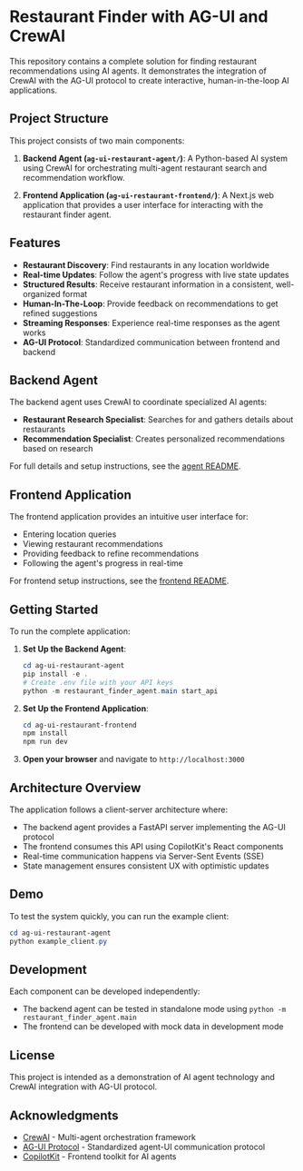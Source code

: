 # Restaurant Finder with AG-UI and CrewAI

This repository contains a complete solution for finding restaurant recommendations using AI agents. It demonstrates the integration of CrewAI with the AG-UI protocol to create interactive, human-in-the-loop AI applications.

## Project Structure

This project consists of two main components:

1. **Backend Agent (`ag-ui-restaurant-agent/`)**: A Python-based AI system using CrewAI for orchestrating multi-agent restaurant search and recommendation workflow.

2. **Frontend Application (`ag-ui-restaurant-frontend/`)**: A Next.js web application that provides a user interface for interacting with the restaurant finder agent.

## Features

- **Restaurant Discovery**: Find restaurants in any location worldwide
- **Real-time Updates**: Follow the agent's progress with live state updates
- **Structured Results**: Receive restaurant information in a consistent, well-organized format
- **Human-In-The-Loop**: Provide feedback on recommendations to get refined suggestions
- **Streaming Responses**: Experience real-time responses as the agent works
- **AG-UI Protocol**: Standardized communication between frontend and backend

## Backend Agent

The backend agent uses CrewAI to coordinate specialized AI agents:

- **Restaurant Research Specialist**: Searches for and gathers details about restaurants
- **Recommendation Specialist**: Creates personalized recommendations based on research

For full details and setup instructions, see the [agent README](./ag-ui-restaurant-agent/README.md).

## Frontend Application

The frontend application provides an intuitive user interface for:

- Entering location queries
- Viewing restaurant recommendations
- Providing feedback to refine recommendations
- Following the agent's progress in real-time

For frontend setup instructions, see the [frontend README](./ag-ui-restaurant-frontend/README.md).

## Getting Started

To run the complete application:

1. **Set Up the Backend Agent**:

   ```powershell
   cd ag-ui-restaurant-agent
   pip install -e .
   # Create .env file with your API keys
   python -m restaurant_finder_agent.main start_api
   ```

2. **Set Up the Frontend Application**:

   ```powershell
   cd ag-ui-restaurant-frontend
   npm install
   npm run dev
   ```

3. **Open your browser** and navigate to `http://localhost:3000`

## Architecture Overview

The application follows a client-server architecture where:

- The backend agent provides a FastAPI server implementing the AG-UI protocol
- The frontend consumes this API using CopilotKit's React components
- Real-time communication happens via Server-Sent Events (SSE)
- State management ensures consistent UX with optimistic updates

## Demo

To test the system quickly, you can run the example client:

```powershell
cd ag-ui-restaurant-agent
python example_client.py
```

## Development

Each component can be developed independently:

- The backend agent can be tested in standalone mode using `python -m restaurant_finder_agent.main`
- The frontend can be developed with mock data in development mode

## License

This project is intended as a demonstration of AI agent technology and CrewAI integration with AG-UI protocol.

## Acknowledgments

- [CrewAI](https://crewai.com) - Multi-agent orchestration framework
- [AG-UI Protocol](https://github.com/microsoft/autogen/blob/main/website/docs/topics/agentchat/agent-ui-protocol.md) - Standardized agent-UI communication protocol
- [CopilotKit](https://copilotkit.ai) - Frontend toolkit for AI agents
